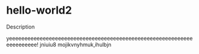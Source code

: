 # hello-world2
Description

yeeeeeeeeeeeeeeeeeeeeeeeeeeeeeeeeeeeeeeeeeeeeeeeeeeeeeeeeeeeeeeeeeeeeee!
jniuiu8 mojikvnyhmuk,ihulbjn
